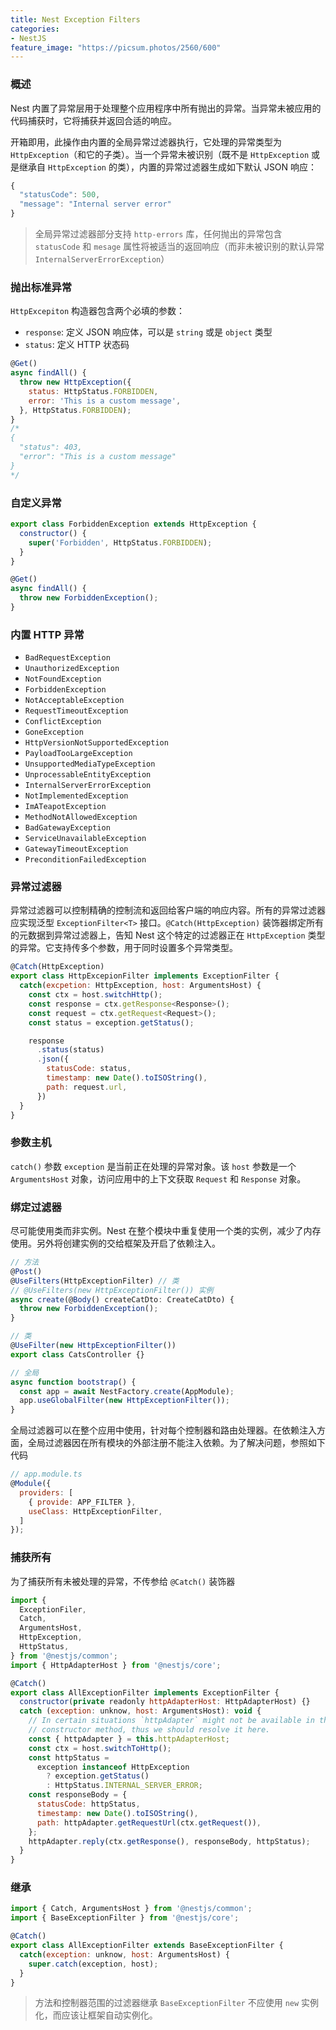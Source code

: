 ```yaml
---
title: Nest Exception Filters
categories:
- NestJS
feature_image: "https://picsum.photos/2560/600"
---
```


### 概述
Nest 内置了异常层用于处理整个应用程序中所有抛出的异常。当异常未被应用的代码捕获时，它将捕获并返回合适的响应。

开箱即用，此操作由内置的全局异常过滤器执行，它处理的异常类型为 `HttpException`（和它的子类）。当一个异常未被识别（既不是 `HttpException` 或是继承自 `HttpException` 的类），内置的异常过滤器生成如下默认 JSON 响应：
```js
{
  "statusCode": 500,
  "message": "Internal server error"
}
```

> 全局异常过滤器部分支持 `http-errors` 库，任何抛出的异常包含 `statusCode` 和 `mesage` 属性将被适当的返回响应（而非未被识别的默认异常 `InternalServerErrorException`）

### 抛出标准异常
`HttpExcepiton` 构造器包含两个必填的参数：
* `response`: 定义 JSON 响应体，可以是 `string` 或是 `object` 类型
* `status`: 定义 HTTP 状态码

```js
@Get()
async findAll() {
  throw new HttpException({
    status: HttpStatus.FORBIDDEN,
    error: 'This is a custom message',
  }, HttpStatus.FORBIDDEN);
}
/*
{
  "status": 403,
  "error": "This is a custom message"
}
*/
```

### 自定义异常
```js
export class ForbiddenException extends HttpException {
  constructor() {
    super('Forbidden', HttpStatus.FORBIDDEN);
  }
}

@Get()
async findAll() {
  throw new ForbiddenException();
}
```

### 内置 HTTP 异常
* `BadRequestException`
* `UnauthorizedException`
* `NotFoundException`
* `ForbiddenException`
* `NotAcceptableException`
* `RequestTimeoutException`
* `ConflictException`
* `GoneException`
* `HttpVersionNotSupportedException`
* `PayloadTooLargeException`
* `UnsupportedMediaTypeException`
* `UnprocessableEntityException`
* `InternalServerErrorException`
* `NotImplementedException`
* `ImATeapotException`
* `MethodNotAllowedException`
* `BadGatewayException`
* `ServiceUnavailableException`
* `GatewayTimeoutException`
* `PreconditionFailedException`

### 异常过滤器
异常过滤器可以控制精确的控制流和返回给客户端的响应内容。所有的异常过滤器应实现泛型 `ExceptionFilter<T>` 接口。`@Catch(HttpException)` 装饰器绑定所有的元数据到异常过滤器上，告知 Nest 这个特定的过滤器正在 `HttpException` 类型的异常。它支持传多个参数，用于同时设置多个异常类型。

```js
@Catch(HttpException)
export class HttpExcepionFilter implements ExceptionFilter {
  catch(excpetion: HttpException, host: ArgumentsHost) {
    const ctx = host.switchHttp();
    const response = ctx.getResponse<Response>();
    const request = ctx.getRequest<Request>();
    const status = exception.getStatus();

    response
      .status(status)
      .json({
        statusCode: status,
        timestamp: new Date().toISOString(),
        path: request.url,
      })
  }
}
```

### 参数主机
`catch()` 参数 `exception` 是当前正在处理的异常对象。该 `host` 参数是一个 `ArgumentsHost` 对象，访问应用中的上下文获取 `Request` 和 `Response` 对象。

### 绑定过滤器
尽可能使用类而非实例。Nest 在整个模块中重复使用一个类的实例，减少了内存使用。另外将创建实例的交给框架及开启了依赖注入。

```js
// 方法
@Post()
@UseFilters(HttpExceptionFilter) // 类
// @UseFilters(new HttpExceptionFilter()) 实例
async create(@Body() createCatDto: CreateCatDto) {
  throw new ForbiddenException();
}

// 类
@UseFilter(new HttpExceptionFilter())
export class CatsController {}

// 全局
async function bootstrap() {
  const app = await NestFactory.create(AppModule);
  app.useGlobalFilter(new HttpExceptionFilter());
}
```

全局过滤器可以在整个应用中使用，针对每个控制器和路由处理器。在依赖注入方面，全局过滤器因在所有模块的外部注册不能注入依赖。为了解决问题，参照如下代码
```js
// app.module.ts
@Module({
  providers: [
    { provide: APP_FILTER },
    useClass: HttpExceptionFilter,
  ]
});
```

### 捕获所有
为了捕获所有未被处理的异常，不传参给 `@Catch()` 装饰器
```js
import {
  ExceptionFiler,
  Catch,
  ArgumentsHost,
  HttpException,
  HttpStatus,
} from '@nestjs/common';
import { HttpAdapterHost } from '@nestjs/core';

@Catch()
export class AllExceptionFilter implements ExceptionFilter {
  constructor(private readonly httpAdapterHost: HttpAdapterHost) {}
  catch (exception: unknow, host: ArgumentsHost): void {
    // In certain situations `httpAdapter` might not be available in the
    // constructor method, thus we should resolve it here.
    const { httpAdapter } = this.httpAdapterHost;
    const ctx = host.switchToHttp();
    const httpStatus =
      exception instanceof HttpException
        ? exception.getStatus()
        : HttpStatus.INTERNAL_SERVER_ERROR;
    const responseBody = {
      statusCode: httpStatus,
      timestamp: new Date().toISOString(),
      path: httpAdapter.getRequestUrl(ctx.getRequest()),
    };
    httpAdapter.reply(ctx.getResponse(), responseBody, httpStatus);
  }
}
```

### 继承
```js
import { Catch, ArgumentsHost } from '@nestjs/common';
import { BaseExceptionFilter } from '@nestjs/core';

@Catch()
export class AllExceptionFilter extends BaseExceptionFilter {
  catch(exception: unknow, host: ArgumentsHost) {
    super.catch(exception, host);
  }
}
```
> 方法和控制器范围的过滤器继承 `BaseExceptionFilter` 不应使用 `new` 实例化，而应该让框架自动实例化。









